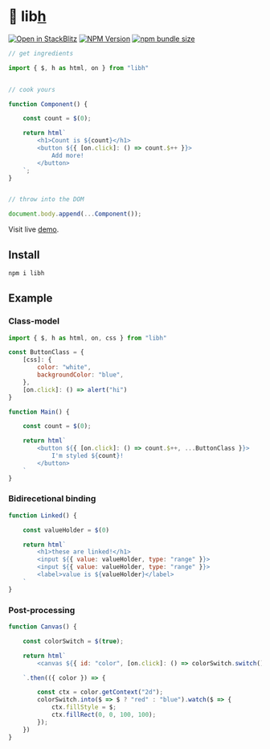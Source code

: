 # 🐛 lib[h](https://libh.js.org)
[![Open in StackBlitz](https://developer.stackblitz.com/img/open_in_stackblitz_small.svg)](https://stackblitz.com/edit/vitejs-vite-vcga6uwx?file=main.js)
[![NPM Version](https://img.shields.io/npm/v/libh)](https://www.npmjs.com/package/libh)
[![npm bundle size](https://img.shields.io/bundlephobia/minzip/libh)](https://bundlephobia.com/package/libh)
```javascript
// get ingredients

import { $, h as html, on } from "libh"


// cook yours

function Component() {

    const count = $(0);

    return html`
        <h1>Count is ${count}</h1>
        <button ${{ [on.click]: () => count.$++ }}>
            Add more!
        </button>
    `;
}


// throw into the DOM

document.body.append(...Component());
```

Visit live [demo](https://ihasq.com/libh/demo/count).

## Install
```sh
npm i libh
```

## Example

### Class-model
```javascript
import { $, h as html, on, css } from "libh"

const ButtonClass = {
    [css]: {
        color: "white",
        backgroundColor: "blue",
    },
    [on.click]: () => alert("hi")
}

function Main() {

    const count = $(0);

    return html`
        <button ${{ [on.click]: () => count.$++, ...ButtonClass }}>
            I'm styled ${count}!
        </button>
    `
}
```

### Bidirecetional binding
```javascript
function Linked() {

    const valueHolder = $(0)

    return html`
        <h1>these are linked!</h1>
        <input ${{ value: valueHolder, type: "range" }}>
        <input ${{ value: valueHolder, type: "range" }}>
        <label>value is ${valueHolder}</label>
    `
}
```

### Post-processing
```javascript
function Canvas() {

    const colorSwitch = $(true);

    return html`
        <canvas ${{ id: "color", [on.click]: () => colorSwitch.switch() }}></canvas>

    `.then(({ color }) => {

        const ctx = color.getContext("2d");
        colorSwitch.into($ => $ ? "red" : "blue").watch($ => {
            ctx.fillStyle = $;
            ctx.fillRect(0, 0, 100, 100);
        });
    })
}
```